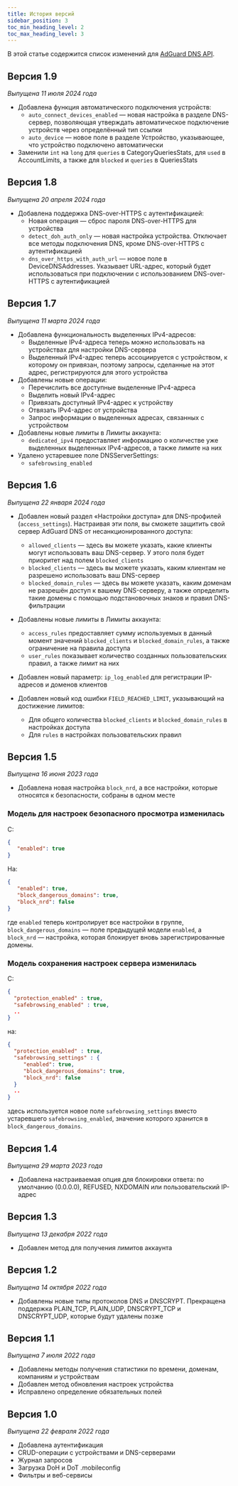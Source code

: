 ```yaml
---
title: История версий
sidebar_position: 3
toc_min_heading_level: 2
toc_max_heading_level: 3
---
```


<!--
    Changelog is from here:
    https://api.adguard-dns.io/static/api/CHANGELOG.md
-->

В этой статье содержится список изменений для [AdGuard DNS API](private-dns/api/overview.md).

## Версия 1.9

_Выпущена 11 июля 2024 года_

- Добавлена функция автоматического подключения устройств:
  - `auto_connect_devices_enabled` — новая настройка в разделе DNS-сервер, позволяющая утверждать автоматическое подключение устройств через определённый тип ссылки
  - `auto_device` — новое поле в разделе Устройство, указывающее, что устройство подключено автоматически
- Заменили `int` на `long` для `queries` в CategoryQueriesStats, для `used` в AccountLimits, а также для `blocked` и `queries` в QueriesStats

## Версия 1.8

_Выпущена 20 апреля 2024 года_

- Добавлена поддержка DNS-over-HTTPS с аутентификацией:
  - Новая операция — сброс пароля DNS-over-HTTPS для устройства
  - `detect_doh_auth_only` — новая настройка устройства. Отключает все методы подключения DNS, кроме DNS-over-HTTPS с аутентификацией
  - `dns_over_https_with_auth_url` — новое поле в DeviceDNSAddresses. Указывает URL-адрес, который будет использоваться при подключении с использованием DNS-over-HTTPS с аутентификацией

## Версия 1.7

_Выпущена 11 марта 2024 года_

- Добавлена функциональность выделенных IPv4-адресов:
  - Выделенные IPv4-адреса теперь можно использовать на устройствах для настройки DNS-сервера
  - Выделенный IPv4-адрес теперь ассоциируется с устройством, к которому он привязан, поэтому запросы, сделанные на этот адрес, регистрируются для этого устройства
- Добавлены новые операции:
  - Перечислить все доступные выделенные IPv4-адреса
  - Выделить новый IPv4-адрес
  - Привязать доступный IPv4-адрес к устройству
  - Отвязать IPv4-адрес от устройства
  - Запрос информации о выделенных адресах, связанных с устройством
- Добавлены новые лимиты в Лимиты аккаунта:
  - `dedicated_ipv4` предоставляет информацию о количестве уже выделенных выделенных IPv4-адресов, а также лимите на них
- Удалено устаревшее поле DNSServerSettings:
  - `safebrowsing_enabled`

## Версия 1.6

_Выпущена 22 января 2024 года_

- Добавлен новый раздел «Настройки доступа» для DNS-профилей (`access_settings`). Настраивая эти поля, вы сможете защитить свой сервер AdGuard DNS от несанкционированного доступа:

  - `allowed_clients` — здесь вы можете указать, какие клиенты могут использовать ваш DNS-сервер. У этого поля будет приоритет над полем `blocked_clients`
  - `blocked_clients` — здесь вы можете указать, каким клиентам не разрешено использовать ваш DNS-сервер
  - `blocked_domain_rules` — здесь вы можете указать, каким доменам не разрешён доступ к вашему DNS-серверу, а также определить такие домены с помощью подстановочных знаков и правил DNS-фильтрации

- Добавлены новые лимиты в Лимиты аккаунта:

  - `access_rules` предоставляет сумму используемых в данный момент значений `blocked_clients` и `blocked_domain_rules`, а также ограничение на правила доступа
  - `user_rules` показывает количество созданных пользовательских правил, а также лимит на них

- Добавлен новый параметр: `ip_log_enabled` для регистрации IP-адресов и доменов клиентов

- Добавлен новый код ошибки `FIELD_REACHED_LIMIT`, указывающий на достижение лимитов:

  - Для общего количества `blocked_clients` и `blocked_domain_rules` в настройках доступа
  - Для `rules` в настройках пользовательских правил

## Версия 1.5

_Выпущена 16 июня 2023 года_

- Добавлена новая настройка `block_nrd`, а все настройки, которые относятся к безопасности, собраны в одном месте

### Модель для настроек безопасного просмотра изменилась

С:

```json
{
   "enabled": true
}
```

На:

```json
{
   "enabled": true,
   "block_dangerous_domains": true,
   "block_nrd": false
}
```

где `enabled` теперь контролирует все настройки в группе, `block_dangerous_domains` — поле предыдущей модели `enabled`, а `block_nrd` — настройка, которая блокирует вновь зарегистрированные домены.

### Модель сохранения настроек сервера изменилась

С:

```json
{
  "protection_enabled" : true,
  "safebrowsing_enabled" : true,
  ..
}
```

на:

```json
{
  "protection_enabled" : true,
  "safebrowsing_settings" : {
     "enabled": true,
     "block_dangerous_domains": true,
     "block_nrd": false
  }
  ..
}
```

здесь используется новое поле `safebrowsing_settings` вместо устаревшего `safebrowsing_enabled`, значение которого хранится в `block_dangerous_domains`.

## Версия 1.4

_Выпущена 29 марта 2023 года_

- Добавлена настраиваемая опция для блокировки ответа: по умолчанию (0.0.0.0), REFUSED, NXDOMAIN или пользовательский IP-адрес

## Версия 1.3

_Выпущена 13 декабря 2022 года_

- Добавлен метод для получения лимитов аккаунта

## Версия 1.2

_Выпущена 14 октября 2022 года_

- Добавлены новые типы протоколов DNS и DNSCRYPT. Прекращена поддержка PLAIN_TCP, PLAIN_UDP, DNSCRYPT_TCP и DNSCRYPT_UDP, которые будут удалены позже

## Версия 1.1

_Выпущена 7 июля 2022 года_

- Добавлены методы получения статистики по времени, доменам, компаниям и устройствам
- Добавлен метод обновления настроек устройства
- Исправлено определение обязательных полей

## Версия 1.0

_Выпущена 22 февраля 2022 года_

- Добавлена аутентификация
- CRUD-операции с устройствами и DNS-серверами
- Журнал запросов
- Загрузка DoH и DoT .mobileconfig
- Фильтры и веб-сервисы
